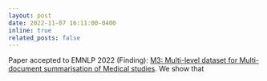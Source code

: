 ```yaml
---
layout: post
date: 2022-11-07 16:11:00-0400
inline: true
related_posts: false
---
```


Paper accepted to EMNLP 2022 (Finding): [M3: Multi-level dataset for Multi-document summarisation of Medical studies](https://aclanthology.org/2022.findings-emnlp.286/). We show that
